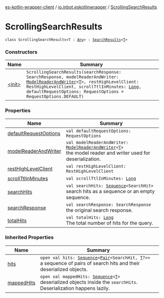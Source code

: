 [es-kotlin-wrapper-client](../../index.md) / [io.inbot.eskotlinwrapper](../index.md) / [ScrollingSearchResults](./index.md)

# ScrollingSearchResults

`class ScrollingSearchResults<T : `[`Any`](https://kotlinlang.org/api/latest/jvm/stdlib/kotlin/-any/index.html)`> : `[`SearchResults`](../-search-results/index.md)`<`[`T`](index.md#T)`>`

### Constructors

| Name | Summary |
|---|---|
| [&lt;init&gt;](-init-.md) | `ScrollingSearchResults(searchResponse: SearchResponse, modelReaderAndWriter: `[`ModelReaderAndWriter`](../-model-reader-and-writer/index.md)`<`[`T`](index.md#T)`>, restHighLevelClient: RestHighLevelClient, scrollTtlInMinutes: `[`Long`](https://kotlinlang.org/api/latest/jvm/stdlib/kotlin/-long/index.html)`, defaultRequestOptions: RequestOptions = RequestOptions.DEFAULT)` |

### Properties

| Name | Summary |
|---|---|
| [defaultRequestOptions](default-request-options.md) | `val defaultRequestOptions: RequestOptions` |
| [modelReaderAndWriter](model-reader-and-writer.md) | `val modelReaderAndWriter: `[`ModelReaderAndWriter`](../-model-reader-and-writer/index.md)`<`[`T`](index.md#T)`>`<br>the model reader and writer used for deserialization. |
| [restHighLevelClient](rest-high-level-client.md) | `val restHighLevelClient: RestHighLevelClient` |
| [scrollTtlInMinutes](scroll-ttl-in-minutes.md) | `val scrollTtlInMinutes: `[`Long`](https://kotlinlang.org/api/latest/jvm/stdlib/kotlin/-long/index.html) |
| [searchHits](search-hits.md) | `val searchHits: `[`Sequence`](https://kotlinlang.org/api/latest/jvm/stdlib/kotlin.sequences/-sequence/index.html)`<SearchHit>`<br>search hits as a sequence or an empty sequence. |
| [searchResponse](search-response.md) | `val searchResponse: SearchResponse`<br>the original search response. |
| [totalHits](total-hits.md) | `val totalHits: `[`Long`](https://kotlinlang.org/api/latest/jvm/stdlib/kotlin/-long/index.html)<br>The total number of hits for the query. |

### Inherited Properties

| Name | Summary |
|---|---|
| [hits](../-search-results/hits.md) | `open val hits: `[`Sequence`](https://kotlinlang.org/api/latest/jvm/stdlib/kotlin.sequences/-sequence/index.html)`<`[`Pair`](https://kotlinlang.org/api/latest/jvm/stdlib/kotlin/-pair/index.html)`<SearchHit, `[`T`](../-search-results/index.md#T)`?>>`<br>a sequence of pairs of search hits and their deserialized objects. |
| [mappedHits](../-search-results/mapped-hits.md) | `open val mappedHits: `[`Sequence`](https://kotlinlang.org/api/latest/jvm/stdlib/kotlin.sequences/-sequence/index.html)`<`[`T`](../-search-results/index.md#T)`>`<br>deserialized objects inside the `searchHits`. Deserialization happens lazily. |
